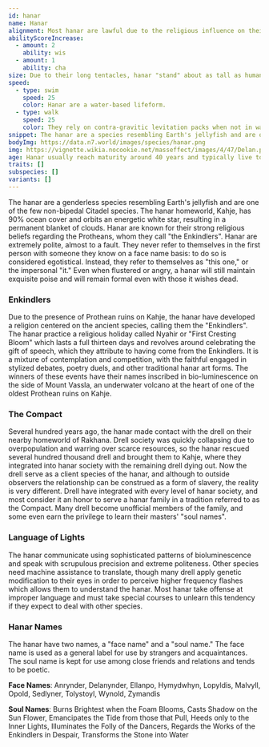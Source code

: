 ```yaml
---
id: hanar
name: Hanar
alignment: Most hanar are lawful due to the religious influence on their society.
abilityScoreIncrease:
  - amount: 2
    ability: wis
  - amount: 1
    ability: cha
size: Due to their long tentacles, hanar "stand" about as tall as humans. Their bodies are around 1.5 meters long (4-5'). Your size is Medium.
speed:
  - type: swim
    speed: 25
    color: Hanar are a water-based lifeform.
  - type: walk
    speed: 25
    color: They rely on contra-gravitic levitation packs when not in water environments.
snippet: The hanar are a species resembling Earth's jellyfish and are one of the few non-bipedal Citadel species. Hanar are known for their intense politeness when speaking and their strong religious beliefs.
bodyImg: https://data.n7.world/images/species/hanar.png
img: https://vignette.wikia.nocookie.net/masseffect/images/4/47/Delan.png/revision/latest/scale-to-width-down/640?cb=20090121013825
age: Hanar usually reach maturity around 40 years and typically live to be 180 years old.
traits: []
subspecies: []
variants: []
---
```


The hanar are a genderless species resembling Earth's jellyfish and are one of the few non-bipedal Citadel species.
The hanar homeworld, Kahje, has 90% ocean cover and orbits an energetic white star, resulting in a permanent blanket of
clouds. Hanar are known for their strong religious beliefs regarding the Protheans, whom they call "the Enkindlers".
Hanar are extremely polite, almost to a fault. They never refer to themselves in the first person with someone they know
on a face name basis: to do so is considered egotistical. Instead, they refer to themselves as "this one," or the
impersonal "it." Even when flustered or angry, a hanar will still maintain exquisite poise and will remain formal even
with those it wishes dead.

### Enkindlers
Due to the presence of Prothean ruins on Kahje, the hanar have developed a religion centered on the ancient
species, calling them the "Enkindlers". The hanar practice a religious holiday called Nyahir or "First Cresting Bloom" which
lasts a full thirteen days and revolves around celebrating the gift of speech, which they attribute to
having come from the Enkindlers. It is a mixture of contemplation and competition, with the faithful engaged in stylized
debates, poetry duels, and other traditional hanar art forms. The winners of these events have their names inscribed in
bio-luminescence on the side of Mount Vassla, an underwater volcano at the heart of one of the oldest Prothean ruins on Kahje.

### The Compact
Several hundred years ago, the hanar made contact with the drell on their nearby homeworld of Rakhana. Drell society
was quickly collapsing due to overpopulation and warring over scarce resources, so the hanar rescued several
hundred thousand drell and brought them to Kahje, where they integrated into hanar society with the remaining
drell dying out. Now the drell serve as a client species of the hanar, and although to outside observers the
relationship can be construed as a form of slavery, the reality is very different. Drell have integrated with every
level of hanar society, and most consider it an honor to serve a hanar family in a tradition referred to as the Compact.
Many drell become unofficial members of the family, and some even earn the privilege to learn their masters' "soul names".

### Language of Lights
The hanar communicate using sophisticated patterns of bioluminescence and speak with scrupulous precision and extreme politeness.
Other species need machine assistance to translate, though many drell apply genetic modification to their eyes in order
to perceive higher frequency flashes which allows them to understand the hanar. Most hanar take offense at improper
language and must take special courses to unlearn this tendency if they expect to deal with other species.


### Hanar Names
The hanar have two names, a "face name" and a "soul name." The face name is used as a general label for use by
strangers and acquaintances. The soul name is kept for use among close friends and relations and tends to be poetic.

__Face Names__: Anrynder, Delanynder, Ellanpo, Hymydwhyn, Lopyldis, Malvyll, Opold, Sedlyner, Tolystoyl, Wynold, Zymandis

__Soul Names__: Burns Brightest when the Foam Blooms, Casts Shadow on the Sun Flower, Emancipates the Tide from those that Pull,
Heeds only to the Inner Lights, Illuminates the Folly of the Dancers, Regards the Works of the Enkindlers in Despair,
Transforms the Stone into Water

<me-source-reference pages="Hanar" source="wiki"></me-source-reference>
